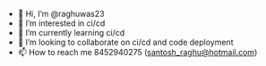- 👋 Hi, I’m @raghuwas23
- 👀 I’m interested in ci/cd
- 🌱 I’m currently learning ci/cd
- 💞️ I’m looking to collaborate on ci/cd and code deployment
- 📫 How to reach me  8452940275 (santosh_raghu@hotmail.com)

<!---
raghuwas23/raghuwas23 is a ✨ special ✨ repository because its `README.md` (this file) appears on your GitHub profile.
You can click the Preview link to take a look at your changes.
--->
